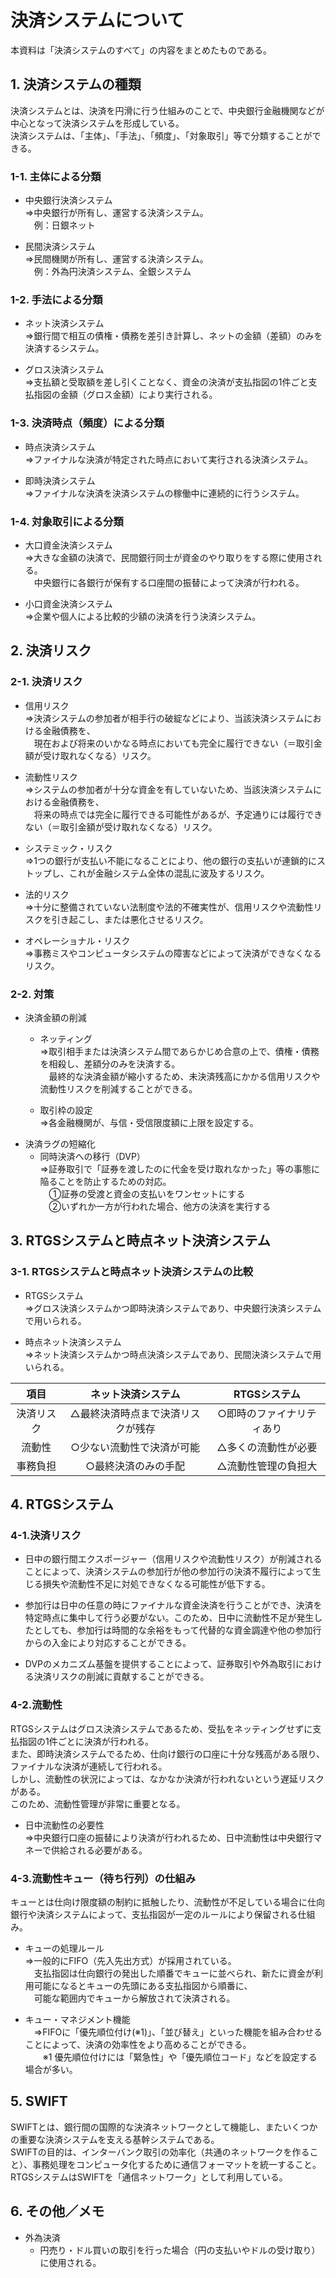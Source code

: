 # 決済システムについて

本資料は「決済システムのすべて」の内容をまとめたものである。

## 1. 決済システムの種類
決済システムとは、決済を円滑に行う仕組みのことで、中央銀行金融機関などが中心となって決済システムを形成している。<br>
決済システムは、「主体」、「手法」、「頻度」、「対象取引」等で分類することができる。

### 1-1. 主体による分類
* 中央銀行決済システム<br>
⇒中央銀行が所有し、運営する決済システム。<br>
　例：日銀ネット

* 民間決済システム<br>
⇒民間機関が所有し、運営する決済システム。<br>
　例：外為円決済システム、全銀システム

### 1-2. 手法による分類
* ネット決済システム<br>
⇒銀行間で相互の債権・債務を差引き計算し、ネットの金額（差額）のみを決済するシステム。

* グロス決済システム<br>
⇒支払額と受取額を差し引くことなく、資金の決済が支払指図の1件ごと支払指図の金額（グロス金額）により実行される。

### 1-3. 決済時点（頻度）による分類
* 時点決済システム<br>
⇒ファイナルな決済が特定された時点において実行される決済システム。<br>

* 即時決済システム<br>
⇒ファイナルな決済を決済システムの稼働中に連続的に行うシステム。

### 1-4. 対象取引による分類
* 大口資金決済システム<br>
⇒大きな金額の決済で、民間銀行同士が資金のやり取りをする際に使用される。<br>
　中央銀行に各銀行が保有する口座間の振替によって決済が行われる。

* 小口資金決済システム<br>
⇒企業や個人による比較的少額の決済を行う決済システム。

## 2. 決済リスク
### 2-1. 決済リスク
* 信用リスク<br>
⇒決済システムの参加者が相手行の破綻などにより、当該決済システムにおける金融債務を、<br>
　現在および将来のいかなる時点においても完全に履行できない（＝取引金額が受け取れなくなる）リスク。

* 流動性リスク<br>
⇒システムの参加者が十分な資金を有していないため、当該決済システムにおける金融債務を、<br>
　将来の時点では完全に履行できる可能性があるが、予定通りには履行できない（＝取引金額が受け取れなくなる）リスク。

* システミック・リスク<br>
⇒1つの銀行が支払い不能になることにより、他の銀行の支払いが連鎖的にストップし、これが金融システム全体の混乱に波及するリスク。

* 法的リスク<br>
⇒十分に整備されていない法制度や法的不確実性が、信用リスクや流動性リスクを引き起こし、または悪化させるリスク。

* オペレーショナル・リスク<br>
⇒事務ミスやコンピュータシステムの障害などによって決済ができなくなるリスク。

### 2-2. 対策
* 決済金額の削減
    * ネッティング<br>
    ⇒取引相手または決済システム間であらかじめ合意の上で、債権・債務を相殺し、差額分のみを決済する。<br>
    　最終的な決済金額が縮小するため、未決済残高にかかる信用リスクや流動性リスクを削減することができる。

    * 取引枠の設定<br>
    ⇒各金融機関が、与信・受信限度額に上限を設定する。
　
* 決済ラグの短縮化
    * 同時決済への移行（DVP）<br>
    ⇒証券取引で「証券を渡したのに代金を受け取れなかった」等の事態に陥ることを防止するための対応。<br>
    　①証券の受渡と資金の支払いをワンセットにする<br>
    　②いずれか一方が行われた場合、他方の決済を実行する

## 3. RTGSシステムと時点ネット決済システム
### 3-1. RTGSシステムと時点ネット決済システムの比較
* RTGSシステム<br>
⇒グロス決済システムかつ即時決済システムであり、中央銀行決済システムで用いられる。

* 時点ネット決済システム<br>
⇒ネット決済システムかつ時点決済システムであり、民間決済システムで用いられる。

| 項目 | ネット決済システム | RTGSシステム |
| :---: | :---: | :---: |
| 決済リスク | △最終決済時点まで決済リスクが残存 | ○即時のファイナリティあり |
| 流動性 | ○少ない流動性で決済が可能 | △多くの流動性が必要 |
| 事務負担 | ○最終決済のみの手配 | △流動性管理の負担大 |

## 4. RTGSシステム
### 4-1.決済リスク
* 日中の銀行間エクスポージャー（信用リスクや流動性リスク）が削減されることによって、決済システムの参加行が他の参加行の決済不履行によって生じる損失や流動性不足に対処できなくなる可能性が低下する。

* 参加行は日中の任意の時にファイナルな資金決済を行うことができ、決済を特定時点に集中して行う必要がない。このため、日中に流動性不足が発生したとしても、参加行は時間的な余裕をもって代替的な資金調達や他の参加行からの入金により対応することができる。

* DVPのメカニズム基盤を提供することによって、証券取引や外為取引における決済リスクの削減に貢献することができる。

### 4-2.流動性
RTGSシステムはグロス決済システムであるため、受払をネッティングせずに支払指図の1件ごとに決済が行われる。<br>
また、即時決済システムでるため、仕向け銀行の口座に十分な残高がある限り、ファイナルな決済が連続して行われる。<br>
しかし、流動性の状況によっては、なかなか決済が行われないという遅延リスクがある。<br>
このため、流動性管理が非常に重要となる。

* 日中流動性の必要性<br>
⇒中央銀行口座の振替により決済が行われるため、日中流動性は中央銀行マネーで供給される必要がある。

### 4-3.流動性キュー（待ち行列）の仕組み
キューとは仕向け限度額の制約に抵触したり、流動性が不足している場合に仕向銀行や決済システムによって、支払指図が一定のルールにより保留される仕組み。

* キューの処理ルール<br>
⇒一般的にFIFO（先入先出方式）が採用されている。<br>
　支払指図は仕向銀行の発出した順番でキューに並べられ、新たに資金が利用可能になるとキューの先頭にある支払指図から順番に、<br>
　可能な範囲内でキューから解放されて決済される。

* キュー・マネジメント機能<br>
　⇒FIFOに「優先順位付け(※1)」、「並び替え」といった機能を組み合わせることによって、決済の効率性をより高めることができる。<br>
　　※1 優先順位付けには「緊急性」や「優先順位コード」などを設定する場合が多い。

## 5. SWIFT
SWIFTとは、銀行間の国際的な決済ネットワークとして機能し、またいくつかの重要な決済システムを支える基幹システムである。<br>
SWIFTの目的は、インターバンク取引の効率化（共通のネットワークを作ること）、事務処理をコンピュータ化するために通信フォーマットを統一すること。<br>
RTGSシステムはSWIFTを「通信ネットワーク」として利用している。<br>

## 6. その他／メモ
* 外為決済
    * 円売り・ドル買いの取引を行った場合（円の支払いやドルの受け取り）に使用される。